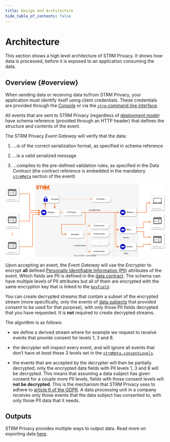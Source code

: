 ```yaml
---
title: Design and Architecture
hide_table_of_contents: false
---
```


# Architecture

This section shows a high level architecture of STRM Privacy. It shows
how data is processed, before it is exposed to an application consuming
the data.

## Overview {#overview}

When sending data or receiving data to/from STRM Privacy, your
application must identify itself using client credentials. These
credentials are provided through the [Console](https://console.strmprivacy.io) or via the
[`strm` command line interface](https://github.com/strmprivacy/cli).

All events that are sent to STRM Privacy (regardless of [deployment mode](docs/02-concepts/03-deployment-modes/index.md))
have schema reference (provided through an HTTP header) that defines the structure and contents of the event.

The STRM Privacy *Event Gateway* will verify that the data:

1.  ...is of the correct serialization format, as specified in schema
    reference

2.  ...is a valid serialized message

3.  ...complies to the pre-defined validation rules, as specified in the
    Data Contract (the contract reference is embedded in the mandatory [`strmMeta`](docs/02-concepts/02-data-contracts/02-strm-meta.md)
    section of the event)

![High Level Architecture](images/hla.svg)

Upon accepting an event, the *Event Gateway* will use the *Encrypter* to
encrypt **all** defined [Personally Identifiable Information (PII)](./02-pii.md)
attributes of the event. Which fields are PII is defined in the [data
contract](docs/02-concepts/02-data-contracts/index.md). The
schema can have multiple levels of PII attributes but all of them are
encrypted with the same encryption key that is linked to the [`keyField`](docs/02-concepts/02-data-contracts/index.md#contracts).

You can create decrypted streams that contain a subset of the
encrypted stream (more specifically, only the events of [data subjects](docs/02-concepts/02-data-contracts/04-data-subjects.md)
that provided consent to be used for that purpose), with only those PII
fields decrypted that you have requested. It is **not** required to create decrypted streams.

The algorithm is as follows:

-   we define a derived stream where for example we request to receive
    events that provide consent for levels 1, 3 and 8.

-   the decrypter will inspect every event, and will ignore all events
    that don’t have *at least* these 3 levels set in the
    [`strmMeta.consentLevels`](docs/02-concepts/02-data-contracts/02-strm-meta.md).

-   the events that are accepted by the decrypter will then be partially
    decrypted; only the encrypted data fields with PII levels 1, 3 and 8 will be
    decrypted. This means that assuming a data subject has given consent for
    a couple more PII levels, fields with those consent levels will
    **not be decrypted**. This is the mechanism that STRM Privacy uses
    to adhere to [article 6 of the
    GDPR](https://eur-lex.europa.eu/legal-content/EN/TXT/HTML/?uri=CELEX:32016R0679&qid=1620048611044&from=EN#d1e1888-1-1).
    A data processing unit in a company receives only those events that the data subject has consented
    to, with only those PII data that it needs.

## Outputs

STRM Privacy provides multiple ways to output data. Read more on exporting data [here](docs/03-quickstart/01-streaming/04-receiving-data/index.md).
